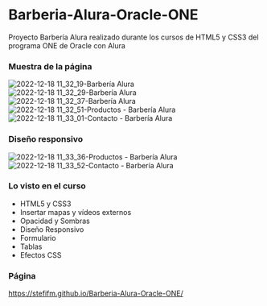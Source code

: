 # Barberia-Alura-Oracle-ONE
Proyecto Barbería Alura realizado durante los cursos de HTML5 y CSS3 del programa ONE de Oracle con Alura

### Muestra de la página

![2022-12-18 11_32_19-Barbería Alura](https://user-images.githubusercontent.com/64149462/208304189-d9668eb1-9f3f-404b-987a-2db1889a62f2.jpg)
![2022-12-18 11_32_29-Barbería Alura](https://user-images.githubusercontent.com/64149462/208304191-d30e156b-f9ab-4526-a8e8-3f16b650c167.jpg)
![2022-12-18 11_32_37-Barbería Alura](https://user-images.githubusercontent.com/64149462/208304193-4c29f04e-7dd5-4cb9-abc8-62c0cb56a055.jpg)
![2022-12-18 11_32_51-Productos - Barbería Alura](https://user-images.githubusercontent.com/64149462/208304194-9dc115ec-590e-48e3-9b7b-820eea751b0a.jpg)
![2022-12-18 11_33_01-Contacto - Barbería Alura](https://user-images.githubusercontent.com/64149462/208304245-9b5cfcb0-29ea-4f33-b230-8d1dbf8d9845.jpg)

### Diseño responsivo

![2022-12-18 11_33_36-Productos - Barbería Alura](https://user-images.githubusercontent.com/64149462/208304274-0d36465a-ed01-4d52-94da-447b0826539a.jpg)
![2022-12-18 11_33_52-Contacto - Barbería Alura](https://user-images.githubusercontent.com/64149462/208304277-e9d0614a-1baf-4bd9-82f0-9f65300d62eb.jpg)

### Lo visto en el curso
- HTML5 y CSS3
- Insertar mapas y vídeos externos
- Opacidad y Sombras
- Diseño Responsivo
- Formulario
- Tablas
- Efectos CSS

### Página
https://stefifm.github.io/Barberia-Alura-Oracle-ONE/
